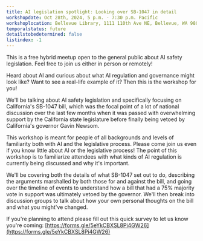 ```yaml
---
title: AI legislation spotlight: Looking over SB-1047 in detail
workshopdate: Oct 28th, 2024, 5 p.m. - 7:30 p.m. Pacific
workshoplocation: Bellevue Library, 1111 110th Ave NE, Bellevue, WA 98004 (or join remotely at meet.google.com/pri-ntmy-icb)
temporalstatus: future
detailstobedetermined: false
listindex: -1
---
```


This is a free hybrid meetup open to the general public about AI safety legislation. Feel free to join us either in person or remotely!

Heard about AI and curious about what AI regulation and governance might look like? Want to see a real-life example of it? Then this is the workshop for you!

We'll be talking about AI safety legislation and specifically focusing on California's SB-1047 bill, which was the focal point of a lot of national discussion over the last few months when it was passed with overwhelming support by the California state legislature before finally being vetoed by California's governor Gavin Newsom.

This workshop is meant for people of all backgrounds and levels of familiarity both with AI and the legislative process. Please come join us even if you know little about AI or the legislative process! The point of this workshop is to familiarize attendees with what kinds of AI regulation is currently being discussed and why it's important.

We'll be covering both the details of what SB-1047 set out to do, describing the arguments marshalled by both those for and against the bill, and going over the timeline of events to understand how a bill that had a 75% majority vote in support was ultimately vetoed by the governor. We'll then break into discussion groups to talk about how your own personal thoughts on the bill and what you might've changed.

If you're planning to attend please fill out this quick survey to let us know you're coming: [https://forms.gle/5eYkCBXSL8Pi4GW26](https://forms.gle/5eYkCBXSL8Pi4GW26)
